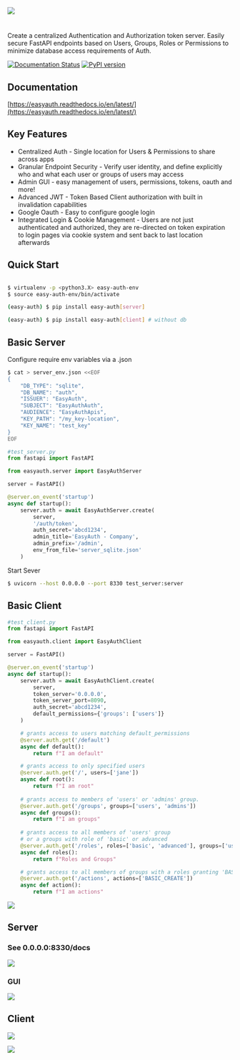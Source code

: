 ![](./images/logo_t.png)
<br>
#
Create a centralized Authentication and Authorization token server. Easily secure FastAPI endpoints based on Users, Groups, Roles or Permissions to minimize database access requirements of Auth. 

[![Documentation Status](https://readthedocs.org/projects/easyauth/badge/?version=latest)](https://easyauth.readthedocs.io/en/latest/?badge=latest) [![PyPI version](https://badge.fury.io/py/easy-auth.svg)](https://pypi.org/project/easy-auth/)

<h2>Documentation</h1> 

[https://easyauth.readthedocs.io/en/latest/](https://easyauth.readthedocs.io/en/latest/)

## Key Features
- Centralized Auth - Single location for Users & Permissions to share across apps
- Granular Endpoint Security - Verify user identity, and define explicitly who and what each user or groups of users may access
- Admin GUI - easy management of users, permissions, tokens, oauth and more!
- Advanced JWT - Token Based Client authorization with built in invalidation capabilities
- Google Oauth - Easy to configure google login
- Integrated Login & Cookie Management - Users are not just authenticated and authorized, they are re-directed on token expiration to login pages via cookie system and sent back to last location afterwards  

## Quick Start
```bash

$ virtualenv -p <python3.X> easy-auth-env
$ source easy-auth-env/bin/activate

(easy-auth) $ pip install easy-auth[server] 

(easy-auth) $ pip install easy-auth[client] # without db 

```
##  Basic Server

Configure require env variables via a .json
```Bash
$ cat > server_env.json <<EOF
{
    "DB_TYPE": "sqlite",
    "DB_NAME": "auth",
    "ISSUER": "EasyAuth",
    "SUBJECT": "EasyAuthAuth",
    "AUDIENCE": "EasyAuthApis",
    "KEY_PATH": "/my_key-location",
    "KEY_NAME": "test_key"
}
EOF
```

```python
#test_server.py
from fastapi import FastAPI

from easyauth.server import EasyAuthServer

server = FastAPI()

@server.on_event('startup')
async def startup():
    server.auth = await EasyAuthServer.create(
        server, 
        '/auth/token',
        auth_secret='abcd1234',
        admin_title='EasyAuth - Company',
        admin_prefix='/admin',
        env_from_file='server_sqlite.json'
    )

```
Start Sever
```bash
$ uvicorn --host 0.0.0.0 --port 8330 test_server:server
```

## Basic Client


```python
#test_client.py
from fastapi import FastAPI

from easyauth.client import EasyAuthClient

server = FastAPI()

@server.on_event('startup')
async def startup():
    server.auth = await EasyAuthClient.create(
        server,
        token_server='0.0.0.0',
        token_server_port=8090,
        auth_secret='abcd1234',
        default_permissions={'groups': ['users']}
    )

    # grants access to users matching default_permissions
    @server.auth.get('/default')
    async def default():
        return f"I am default"

    # grants access to only specified users
    @server.auth.get('/', users=['jane'])
    async def root():
        return f"I am root"
    
    # grants access to members of 'users' or 'admins' group.
    @server.auth.get('/groups', groups=['users', 'admins'])
    async def groups():
        return f"I am groups"
    
    # grants access to all members of 'users' group 
    # or a groups with role of 'basic' or advanced
    @server.auth.get('/roles', roles=['basic', 'advanced'], groups=['users'])
    async def roles():
        return f"Roles and Groups"

    # grants access to all members of groups with a roles granting 'BASIC_CREATE'
    @server.auth.get('/actions', actions=['BASIC_CREATE'])
    async def action():
        return f"I am actions"
```
![](docs/images/login.png)


## Server 
<h3>See 0.0.0.0:8330/docs </h3>

![](docs/images/api/api.png)

### GUI
![](docs/images/admin_gui.png)

## Client

![](images/client.png)

![](images/OAuth.png)

